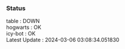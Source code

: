 ### Status


table : DOWN  
hogwarts : OK  
icy-bot : OK  
Latest Update : 2024-03-06 03:08:34.051830
